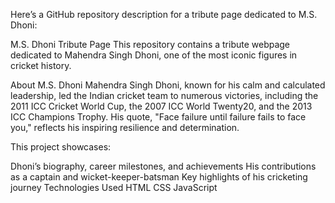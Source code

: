 
Here’s a GitHub repository description for a tribute page dedicated to M.S. Dhoni:

M.S. Dhoni Tribute Page
This repository contains a tribute webpage dedicated to Mahendra Singh Dhoni, one of the most iconic figures in cricket history.

About M.S. Dhoni
Mahendra Singh Dhoni, known for his calm and calculated leadership, led the Indian cricket team to numerous victories, including the 2011 ICC Cricket World Cup, the 2007 ICC World Twenty20, and the 2013 ICC Champions Trophy. His quote, "Face failure until failure fails to face you," reflects his inspiring resilience and determination.

This project showcases:

Dhoni’s biography, career milestones, and achievements
His contributions as a captain and wicket-keeper-batsman
Key highlights of his cricketing journey
Technologies Used
HTML
CSS
JavaScript
